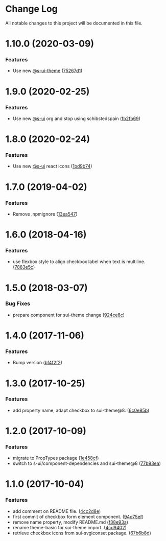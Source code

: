 # Change Log

All notable changes to this project will be documented in this file.

# 1.10.0 (2020-03-09)


### Features

* Use new [@s-ui-theme](https://github.com/s-ui-theme) ([75267d1](https://github.com/SUI-Components/schibsted-spain-components/commit/75267d14f337c0bce07da09f8bd8965d86bc8cce))



# 1.9.0 (2020-02-25)


### Features

* Use new [@s-ui](https://github.com/s-ui) org and stop using schibstedspain ([fb2fb69](https://github.com/SUI-Components/schibsted-spain-components/commit/fb2fb6997f2b1c815e99417b72da7e9ba2fb193d))



# 1.8.0 (2020-02-24)


### Features

* Use new [@s-ui](https://github.com/s-ui) react icons ([1bd9b74](https://github.com/SUI-Components/schibsted-spain-components/commit/1bd9b7427c7c5ba17394a4fcbc0ad70985ea2e51))



# 1.7.0 (2019-04-02)


### Features

* Remove .npmignore ([13ea547](https://github.com/SUI-Components/schibsted-spain-components/commit/13ea5475e2376375ade5df1d0ae6c2d31a66dd87))



# 1.6.0 (2018-04-16)


### Features

* use flexbox style to align checkbox label when text is multiline. ([7883e5c](https://github.com/SUI-Components/schibsted-spain-components/commit/7883e5cb3b9e5ab4afa416ec9e1465460d25168e))



# 1.5.0 (2018-03-07)


### Bug Fixes

* prepare component for sui-theme change ([924ce8c](https://github.com/SUI-Components/schibsted-spain-components/commit/924ce8cb00b11adbdb4b8e328e87edd54523ecc2))



# 1.4.0 (2017-11-06)


### Features

* Bump version ([bf4f2f2](https://github.com/SUI-Components/schibsted-spain-components/commit/bf4f2f23e0c23ed18c3f932bf8ff64d489e0f553))



# 1.3.0 (2017-10-25)


### Features

* add property name, adapt checkbox to sui-theme@8. ([6c0e85b](https://github.com/SUI-Components/schibsted-spain-components/commit/6c0e85b5468a307d17970f0245fa39e453ffad23))



# 1.2.0 (2017-10-09)


### Features

* migrate to PropTypes package ([1e458cf](https://github.com/SUI-Components/schibsted-spain-components/commit/1e458cfaf0a34d1c7d8d28a1dba92b8430e23872))
* switch to s-ui/component-dependencies and sui-theme@8 ([77b93ea](https://github.com/SUI-Components/schibsted-spain-components/commit/77b93ea5c00723bd365614726a50035ca32739f9))



# 1.1.0 (2017-10-04)


### Features

* add comment on README file. ([4cc2d8e](https://github.com/SUI-Components/schibsted-spain-components/commit/4cc2d8ec70b55224efe7de9ca3842f3b9078fd57))
* first commit of checkbox form element component. ([94d75ef](https://github.com/SUI-Components/schibsted-spain-components/commit/94d75ef001587fcadb4bd5079092f32c24029dcf))
* remove name property, modify README.md ([f38e93a](https://github.com/SUI-Components/schibsted-spain-components/commit/f38e93a5bf5c18db794ade8d9841d6a917c11060))
* rename theme-basic for sui-theme import. ([4cd9402](https://github.com/SUI-Components/schibsted-spain-components/commit/4cd94027e759cb9349b1da2dcc5bede415069dd6))
* retrieve checkbox icons from sui-svgiconset package. ([67b6b8d](https://github.com/SUI-Components/schibsted-spain-components/commit/67b6b8deb091029f0de8380f4d886a8cbe9d1b73))



